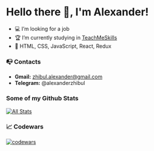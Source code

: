 # Hello there 👋, I'm Alexander!

- 💻 I’m looking for a job
- 🏆 I’m currently studying in <a href="https://teachmeskills.by/">TeachMeSkills</a>
- 🚀 HTML, CSS, JavaScript, React, Redux

### 📭 Contacts 
- **Gmail:** zhibul.alexander@gmail.com
- **Telegram:** @alexanderzhibul

### Some of my Github Stats
[![All Stats](https://github-readme-stats-axpwmfcg3.vercel.app/api?username=Zhibul-Alexander&show_icons=true&include_all_commits=true&count_private=true&hide=contribs)](https://github.com/pedes/github-readme-stats)

### 📈 Codewars
[![codewars](https://www.codewars.com/users/Zhibul-Alexander/badges/large)](https://www.codewars.com/users/Zhibul-Alexander)   
